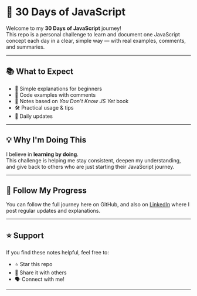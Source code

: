 # 🚀 30 Days of JavaScript

Welcome to my **30 Days of JavaScript** journey!  
This repo is a personal challenge to learn and document one JavaScript concept each day in a clear, simple way — with real examples, comments, and summaries.

---

## 📚 What to Expect

- 🧠 Simple explanations for beginners  
- 💬 Code examples with comments  
- 📘 Notes based on *You Don’t Know JS Yet* book  
- 🛠️ Practical usage & tips  
- 🔁 Daily updates

---

## 💡 Why I'm Doing This

I believe in **learning by doing**.  
This challenge is helping me stay consistent, deepen my understanding, and give back to others who are just starting their JavaScript journey.

---

## 📌 Follow My Progress

You can follow the full journey here on GitHub, and also on [LinkedIn](https://www.linkedin.com/in/yehia-mohammed-1518a1222/) where I post regular updates and explanations.

---

## ⭐️ Support

If you find these notes helpful, feel free to:
- ⭐ Star this repo  
- 🔁 Share it with others  
- 🗣️ Connect with me!

---
